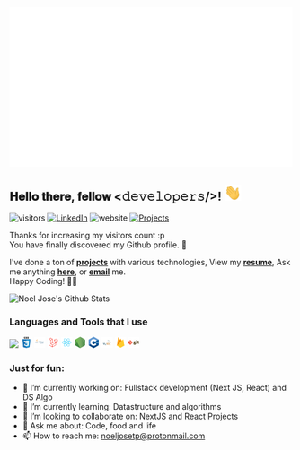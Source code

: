 
<img src="https://github.com/noel-jose/noel-jose/blob/main/grab-landingpage.gif">

<h2> 𝐇𝐞𝐥𝐥𝐨 𝐭𝐡𝐞𝐫𝐞, 𝐟𝐞𝐥𝐥𝐨𝐰 <𝚍𝚎𝚟𝚎𝚕𝚘𝚙𝚎𝚛𝚜/>! <img src="https://github.com/noel-jose/noel-jose/blob/main/gifs/Hi.gif" width="30px"> </h2>

<div align="center" width="50">



</div>

![visitors](https://visitor-badge.glitch.me/badge?page_id=noel-jose.noel-jose)
<a href="https://www.linkedin.com/in/noel-jose-t-p-97527618b/" target="_blank"><img src="https://img.shields.io/badge/LinkedIn-%230077B5.svg?&style=flat-square&logo=linkedin&logoColor=white" alt="LinkedIn"></a>
<img src="https://img.shields.io/static/v1?label=Website&message=noel-jose.github.io&color=%230076D6&style=flat-square&logo=internet-explorer&logoColor=%230076D6" alt="website"/>
</a>
<a href="https://github.com/noel-jose/" target="_blank">
<img src="https://img.shields.io/badge/Projects-7-yellow?&style=flat-square" alt="Projects"/>
</a>
<br>

Thanks for increasing my visitors count :p  <br>
You have finally discovered my Github profile. 👋
<br>


I've done a ton of **[projects](https://github.com/noel-jose/)** with various technologies, 
View my **[resume]()**, 
Ask me anything **[here](https://github.com/noel-jose/noel-jose/issues/new)**, 
or **[email](mailto:noeljosetp@protonmail.com)** me. 
<br>
Happy Coding! 💪🏽 <br>


<img src="https://github-readme-stats.vercel.app/api?username=noel-jose&show_icons=true&title_color=ffc857&icon_color=8ac926&text_color=daf7dc&bg_color=151515" alt="Noel Jose's Github Stats">

<h3><strong>Languages and Tools that I use</strong></h3>  

<code><img height="20" src="https://img.shields.io/badge/Python-3776AB?style=for-the-badge&logo=python&logoColor=white"></code>
<code><img height="20" src="https://raw.githubusercontent.com/github/explore/80688e429a7d4ef2fca1e82350fe8e3517d3494d/topics/css/css.png"></code>
<code><img height="20" src="https://raw.githubusercontent.com/github/explore/80688e429a7d4ef2fca1e82350fe8e3517d3494d/topics/java/java.png"></code>
<code><img height="20" src="https://raw.githubusercontent.com/github/explore/80688e429a7d4ef2fca1e82350fe8e3517d3494d/topics/laravel/laravel.png"></code>
<code><img height="20" src="https://raw.githubusercontent.com/github/explore/80688e429a7d4ef2fca1e82350fe8e3517d3494d/topics/react/react.png"></code>
<code><img height="20" src="https://raw.githubusercontent.com/github/explore/80688e429a7d4ef2fca1e82350fe8e3517d3494d/topics/nodejs/nodejs.png"></code>
<code><img height="20" src="https://raw.githubusercontent.com/github/explore/80688e429a7d4ef2fca1e82350fe8e3517d3494d/topics/cpp/cpp.png"></code>
<code><img height="20" src="https://raw.githubusercontent.com/github/explore/80688e429a7d4ef2fca1e82350fe8e3517d3494d/topics/mysql/mysql.png"></code>
<code><img height="20" src="https://raw.githubusercontent.com/github/explore/80688e429a7d4ef2fca1e82350fe8e3517d3494d/topics/firebase/firebase.png"></code>
<code><img height="20" src="https://raw.githubusercontent.com/github/explore/80688e429a7d4ef2fca1e82350fe8e3517d3494d/topics/git/git.png"></code>
<div align="center">

</div>
<h3><strong>Just for fun:</strong></h3>

- 🔭 I’m currently working on: Fullstack development (Next JS, React) and DS Algo
- 🌱 I’m currently learning: Datastructure and algorithms
- 👯 I’m looking to collaborate on: NextJS and React Projects
- 💬 Ask me about: Code, food and life
- 📫 How to reach me: noeljosetp@protonmail.com

<br>
